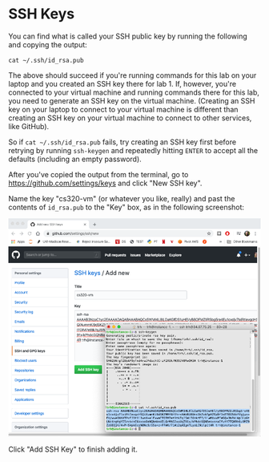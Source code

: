 # SSH Keys

You can find what is called your SSH public key by running the
following and copying the output:

```
cat ~/.ssh/id_rsa.pub
```

The above should succeed if you're running commands for this lab on
your laptop and you created an SSH key there for lab 1.  If, however,
you're connected to your virtual machine and running commands there
for this lab, you need to generate an SSH key on the virtual machine.
(Creating an SSH key on your laptop to connect to your virtual machine
is different than creating an SSH key on your virtual machine to
connect to other services, like GitHub).

So if `cat ~/.ssh/id_rsa.pub` fails, try creating an SSH key first
before retrying by running `ssh-keygen` and repeatedly hitting `ENTER`
to accept all the defaults (including an empty password).

After you've copied the output from the terminal, go to
https://github.com/settings/keys and click "New SSH key".

Name the key "cs320-vm" (or whatever you like, really) and past the
contents of `id_rsa.pub` to the "Key" box, as in the following
screenshot:

<img src="./10.png" width=600>

Click "Add SSH Key" to finish adding it.
